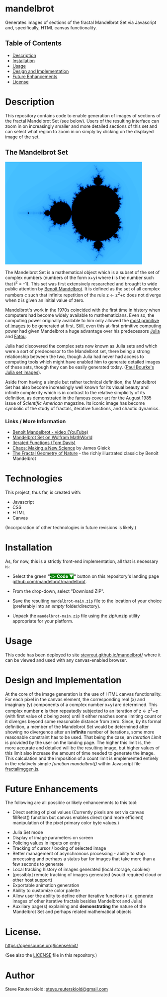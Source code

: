 # mandelbrot
Generates images of sections of the fractal Mandelbrot Set via Javascript and,
specifically, HTML canvas functionality.

## Table of Contents

- [Description](#description)
- [Installation](#installation)
- [Usage](#usage)
- [Design and Implementation](#design-and-implementation)
- [Future Enhancements](#future-enhancements)
- [License](#license)

# Description

This repository contains code to enable generation of images of sections of the
fractal Mandelbrot Set (see below).  Users of the resulting interface can zoom in on 
increasingly smaller and more detailed sections of this set and can select what
region to zoom in on simply by clicking on the displayed image of the set.

## The Mandelbrot Set

![Mandelbrot Set as generated by this software](/images/md/mandelbrot-440.png)

The Mandelbrot Set is a mathematical object which is a subset of the set of complex
numbers (numbers of the form x+y**i** where **i** is the number such that **i**<sup>2</sup> = -1).  This set was first extensively researched and brought to
wide public attention by [Beno&#238;t Mandelbrot](https://en.wikipedia.org/wiki/Benoit_Mandelbrot). It is defined as the set of all complex
numbers c such that infinite repetition of the rule z &#8592; z<sup>2</sup>+c does not diverge when z is given an initial value of zero.

Mandelbrot's work in the 1970s coincided with the first time in history when computers
had become widely available to mathematicians.  Even so, the computing power originally available to him only allowed the [most primitive of images](https://codegolf.stackexchange.com/questions/217537/the-first-published-picture-of-the-mandelbrot-set) to be generated
at first.  Still, even this at-first primitive computing power had given Mandelbrot
a huge advantage over his predecessors [Julia](https://en.wikipedia.org/wiki/Gaston_Julia) and [Fatou](https://en.wikipedia.org/wiki/Pierre_Fatou).

Julia had discovered the complex sets now known as Julia sets and which were a sort of predecessor to the Mandelbrot set, there being a strong relationship between the two,
though Julia had never had access to computing tools which might have enabled him to
generate detailed images of these sets, though they can be easily generated today.  ([Paul Bourke's Julia set images](https://paulbourke.net/fractals/juliaset/)).  

Aside from having a simple but rather technical definition, the Mandelbrot Set has also become increasingly well known for its visual beauty and infinite complexity
which is in contrast to the relative simplicity of its definition, as demonstrated
in the [famous cover art](https://miriam-english.org/files/Dewdney_Mandelbrot/Dewdney_Mandelbrot.html) for the August 1985 issue of *Scientific American* magazine. Its iconic image has become symbolic of the study of fractals, iterative functions, and 
chaotic dynamics.

### Links / More Information

* [Beno&#238;t Mandelbrot - video (YouTube)](https://www.youtube.com/watch?v=daCfbxGmrqM)
* [Mandelbrot Set on Wolfram MathWorld](https://mathworld.wolfram.com/MandelbrotSet.html)
* [Iterated Functions (Tom Davis)](https://mathcircle.berkeley.edu/sites/default/files/archivedocs/2009_2010/lectures/0910lecturespdf/iterated_tom_davis.pdf)
* [Chaos: Making a New Science](https://www.goodreads.com/book/show/64582.Chaos) by James Gleick
* [The Fractal Geometry of Nature](https://www.goodreads.com/book/show/558059.The_Fractal_Geometry_of_Nature) - the richly illustrated classic by Beno&#238;t Mandelbrot

# Technologies

This project, thus far, is created with:

- Javascript
- CSS
- HTML
- Canvas

(Incorporation of other technologies in future revisions is likely.)

# Installation

As, for now, this is a strictly front-end implementation, all that is necessary is:

- Select the green **"<span style="color:#ffffff;background-color:#008000"><> Code ▼</span>"** button on this repository's landing page [github.com/mandelbrot/mandelbrot](https://github.com/stevreut/mandelbrot).

- From the drop-down, select "Download ZIP".

- Save the resulting `mandelbrot-main.zip` file to the location of your choice (preferably into an *empty* folder/directory).

- Unpack the `mandelbrot-main.zip` file using the zip/unzip utility appropriate for your platform.


# Usage

This code has been deployed to site [stevreut.github.io/mandelbrot/](https://stevreut.github.io/mandelbrot/) where it can be viewed and used with any canvas-enabled browser.

# Design and Implementation

At the core of the image generation is the use of HTML canvas functionality.  For each
pixel in the canvas element, the corresponding real (x) and imaginary (y) components of a complex number x+y**i** are determined.  This complex number **c** is then repeatedly
subjected to an iteration of z &#8592; z<sup>2</sup>+**c** (with first value of
z being zero) until it either reaches some limiting count or it diverges beyond some reasonable distance from zero.  Since, by its formal definition, a member of the Mandelbrot Set would be determined after showing no divergence after an **infinite**
number of iterations, some more reasonable constraint has to be used.  That being the case, an *Iteration Limit* is provided by the user on the landing page.  The higher this limit is, the more accurate and detailed will be the resulting image, but higher
values of this limit also increase the amount of time needed to generate the image.  This calculation and the imposition of a count limit is emplemented entirely in the
relatively simple *function mandelbrot()* within Javascript file [fractalimggen.js](scripts/fractalimggen.js).

# Future Enhancements

The following are all possible or likely enhancements to this tool:

* Direct setting of pixel values (Currently pixels are set via canvas fillRect() 
function but canvas enables direct (and more efficient) manipulation of the pixel
primary color byte values.)
<!-- * "Responsive" formatting for smart phones and other smaller devices -->
* Julia Set mode
* Display of image parameters on screen
* Policing values in inputs on entry
* Tracking of cursor / boxing of selected image
* Better management of asynchronous processing - ability to stop processing and
perhaps a status bar for images that take more than a few seconds to generate
* Local tracking history of images generated (local storage, cookies)
* [possibly] remote tracking of images generated (would required cloud or other host support)
* Exportable animation generation
* Ability to customize color palette
* Allow user the ability to define other iterative functions (i.e. generate
images of other iterative fractals besides Mandelbrot and Julia)
* Auxiliary page(s) explaining and **demonstrating** the nature of the Mandelbrot Set
and perhaps related mathematical objects

# License.

https://opensource.org/license/mit/ 

(See also the [LICENSE](https://github.com/stevreut/js-clock-widgets/blob/main/LICENSE) file in this repository.)

# Author

Steve Reuterskiold: steve.reuterskiold@gmail.com
